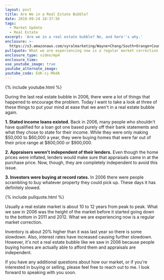 ```yaml
---
layout: post
title: Are We in a Real Estate Bubble?
date: 2018-09-24 18:37:56
tags:
  - Market Update
  - Real Estate
excerpt: 'Are we in a real estate bubble? No, and here''s why.'
enclosure: >-
  https://s3.amazonaws.com/vyralmarketing/Wayne+Chang/South+Orange+County+Real+Estate-+Are+We+in+a+Real+Estate+Bubble%253F.mp4
pullquote: What we are experiencing now is a regular market correction.
enclosure_type: video/mp4
enclosure_time:
use_youtube_image: true
youtube_alternate_image:
youtube_code: EUK-sj-MkdA
---
```


{% include youtube.html %}

During the last real estate bubble in 2006, there were a lot of things that happened to encourage the problem. Today I want to take a look at three of these things to put your mind at ease that we aren't in a real estate bubble again.

**1. Stated income loans existed.** Back in 2006, many people who shouldn't have qualified for a loan got one based purely off their bank statements and what they chose to state for their income. While they were only making $50,000 to $60,000 a year, they were buying homes that were far out of their price range at $800,000 or $900,000.

**2. Appraisers weren't independent of their lenders.** Even though the home prices were inflated, lenders would make sure that appraisals came in at the purchase price. Now, though, they are completely independent to avoid this issue.

**3. Investors were buying at record rates.** In 2006 there were people scrambling to buy whatever property they could pick up. These days it has definitely slowed.

{% include pullquote.html %}

Usually a real estate market is about 10 to 12 years from peak to peak. What we saw in 2006 was the height of the market before it started going down to the bottom in 2011 and 2012. What we are experiencing now is a regular market correction.

Inventory is about 20% higher than it was last year so there is some slowdown. Also, interest rates have increased causing further slowdown. However, it's not a real estate bubble like we saw in 2006 because people buying homes are actually able to afford them and appraisals are independent.

If you have any additional questions about how our market, or if you're interested in buying or selling, please feel free to reach out to me. I look forward to speaking with you soon.